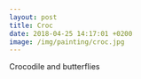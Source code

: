 ```yaml
---
layout: post
title: Croc
date: 2018-04-25 14:17:01 +0200
image: /img/painting/croc.jpg
---
```


Crocodile and butterflies